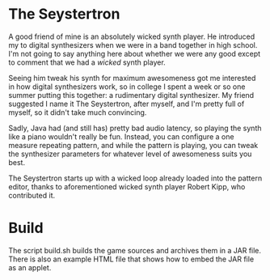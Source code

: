 The Seystertron
===============

A good friend of mine is an absolutely wicked synth player.  He
introduced my to digital synthesizers when we were in a band together
in high school.  I'm not going to say anything here about whether we
were any good except to comment that we had a _wicked_ synth player.

Seeing him tweak his synth for maximum awesomeness got me interested
in how digital synthesizers work, so in college I spent a week or so
one summer putting this together: a rudimentary digital synthesizer.
My friend suggested I name it The Seystertron, after myself, and I'm
pretty full of myself, so it didn't take much convincing.

Sadly, Java had (and still has) pretty bad audio latency, so playing
the synth like a piano wouldn't really be fun.  Instead, you can
configure a one measure repeating pattern, and while the pattern is
playing, you can tweak the synthesizer parameters for whatever level
of awesomeness suits you best.

The Seystertron starts up with a wicked loop already loaded into the
pattern editor, thanks to aforementioned wicked synth player Robert
Kipp, who contributed it.

Build
====

The script build.sh builds the game sources and archives them in a JAR
file.  There is also an example HTML file that shows how to embed the
JAR file as an applet.
